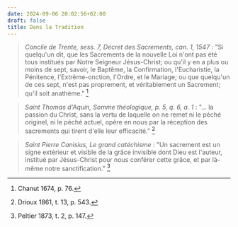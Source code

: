 ```yaml
---
date: 2024-09-06 20:02:56+02:00
draft: false
title: Dans la Tradition
---
```





> *Concile de Trente, sess. 7, Décret des Sacrements, can. 1, 1547* : "Si quelqu'un dit, que les Sacrements de la nouvelle Loi n'ont pas été tous institués par Notre Seigneur Jésus-Christ; ou qu'il y en a plus ou moins de sept, savoir, le Baptême, la Confirmation, l'Eucharistie, la Pénitence, l'Extrême-onction, l'Ordre, et le Mariage; ou que quelqu'un de ces sept, n'est pas proprement, et véritablement un Sacrement; qu'il soit anathème." [^1]

[^1]: Chanut 1674, p. 76.

> *Saint Thomas d'Aquin, Somme théologique, p. 5, q. 6, a. 1* : "... la passion du Christ, sans la vertu de laquelle on ne remet ni le péché originel, ni le péché actuel, opère en nous par la réception des sacrements qui tirent d'elle leur efficacité." [^2]

[^2]: Drioux 1861, t. 13, p. 543.

> *Saint Pierre Canisius, Le grand catéchisme* : "Un sacrement est un signe extérieur et visible de la grâce invisible dont Dieu est l'auteur, institué par Jésus-Christ pour nous conférer cette grâce, et par là-même notre sanctification." [^3]

[^3]: Peltier 1873, t. 2, p. 147.
